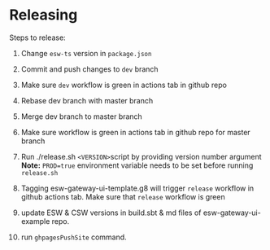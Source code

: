 # Releasing

Steps to release:

1. Change `esw-ts` version in `package.json`
1. Commit and push changes to `dev` branch
1. Make sure `dev` workflow is green in actions tab in github repo
1. Rebase dev branch with master branch
1. Merge dev branch to master branch
1. Make sure workflow is green in actions tab in github repo for master branch
1. Run ./release.sh `<VERSION>`script by providing version number argument
    **Note:** `PROD=true` environment variable needs to be set before running `release.sh`

1. Tagging esw-gateway-ui-template.g8 will trigger `release` workflow in github actions tab. Make sure that `release` workflow is green
1. update ESW & CSW versions in build.sbt & md files of esw-gateway-ui-example repo.
1. run `ghpagesPushSite` command.
